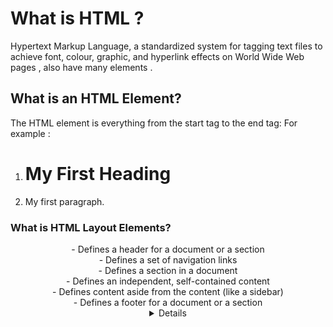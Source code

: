 # What is HTML ?
Hypertext Markup Language, a standardized system for tagging text files to achieve font, colour, graphic, and hyperlink effects on World Wide Web pages , also have many elements .

## What is an HTML Element?
The HTML element is everything from the start tag to the end tag:
For example :
1. <h1>My First Heading</h1>
2. <p>My first paragraph.</p>

### What is HTML Layout Elements?
<header> - Defines a header for a document or a section
<nav> - Defines a set of navigation links
<section> - Defines a section in a document
<article> - Defines an independent, self-contained content
<aside> - Defines content aside from the content (like a sidebar)
<footer> - Defines a footer for a document or a section
<details> - Defines additional details that the user can open and close on demand

  
![HTML layout](https://data-flair.training/blogs/wp-content/uploads/sites/2/2020/07/html-layout-normal-img-2.jpg)

#### What is JAVA ..I will tell you ,NOW!
This means all Java programs are multiplatform and can run on different platforms

for more help can you read java book [JAVA](http://bedford-computing.co.uk/learning/wp-content/uploads/2015/10/JavaScript-and-JQuery-Interactive-Front-End-Web-Development-Chapter-1-The-ABC-of-Programming.pdf)


> ![My github](https://github.com/ayahalbarik)